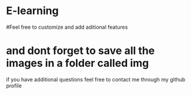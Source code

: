# E-learning

#Feel free to customize and add aditional features
# and dont forget to save all the images in a folder called img
if you have additional questions feel free to contact me through my github profile
